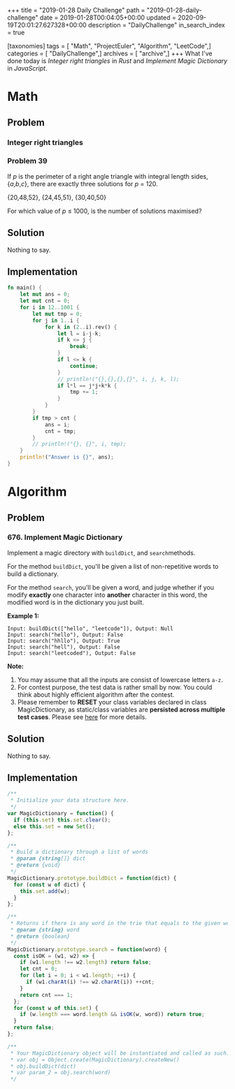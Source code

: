 +++
title = "2019-01-28 Daily Challenge"
path = "2019-01-28-daily-challenge"
date = 2019-01-28T00:04:05+00:00
updated = 2020-09-19T20:01:27.627328+00:00
description = "DailyChallenge"
in_search_index = true

[taxonomies]
tags = [ "Math", "ProjectEuler", "Algorithm", "LeetCode",]
categories = [ "DailyChallenge",]
archives = [ "archive",]
+++
What I've done today is *Integer right triangles* in *Rust* and *Implement Magic Dictionary* in *JavaScript*.

<!-- more -->

# Math

## Problem

### Integer right triangles

### Problem 39

If *p* is the perimeter of a right angle triangle with integral length sides, {*a*,*b*,*c*}, there are exactly three solutions for *p* = 120.

{20,48,52}, {24,45,51}, {30,40,50}

For which value of *p* ≤ 1000, is the number of solutions maximised?

## Solution

Nothing to say.

## Implementation

```rust
fn main() {
    let mut ans = 0;
    let mut cnt = 0;
    for i in 12..1001 {
        let mut tmp = 0;
        for j in 1..i {
            for k in (2..i).rev() {
                let l = i-j-k;
                if k <= j {
                    break;
                }
                if l <= k {
                    continue;
                }
                // println!("{},{},{},{}", i, j, k, l);
                if l*l == j*j+k*k {
                    tmp += 1;
                }
            }
        }
        if tmp > cnt {
            ans = i;
            cnt = tmp;
        }
        // println!("{}, {}", i, tmp);
    }
    println!("Answer is {}", ans);
}
```

# Algorithm

## Problem

### 676. Implement Magic Dictionary

Implement a magic directory with `buildDict`, and `search`methods.

For the method `buildDict`, you'll be given a list of non-repetitive words to build a dictionary.

For the method `search`, you'll be given a word, and judge whether if you modify **exactly** one character into **another** character in this word, the modified word is in the dictionary you just built.

**Example 1:**

```
Input: buildDict(["hello", "leetcode"]), Output: Null
Input: search("hello"), Output: False
Input: search("hhllo"), Output: True
Input: search("hell"), Output: False
Input: search("leetcoded"), Output: False
```



**Note:**

1. You may assume that all the inputs are consist of lowercase letters `a-z`.
2. For contest purpose, the test data is rather small by now. You could think about highly efficient algorithm after the contest.
3. Please remember to **RESET** your class variables declared in class MagicDictionary, as static/class variables are **persisted across multiple test cases**. Please see [here](https://leetcode.com/faq/#different-output) for more details.

## Solution

Nothing to say.

## Implementation

```js
/**
 * Initialize your data structure here.
 */
var MagicDictionary = function() {
  if (this.set) this.set.clear();
  else this.set = new Set();
};

/**
 * Build a dictionary through a list of words
 * @param {string[]} dict
 * @return {void}
 */
MagicDictionary.prototype.buildDict = function(dict) {
  for (const w of dict) {
    this.set.add(w);
  }
};

/**
 * Returns if there is any word in the trie that equals to the given word after modifying exactly one character
 * @param {string} word
 * @return {boolean}
 */
MagicDictionary.prototype.search = function(word) {
  const isOK = (w1, w2) => {
    if (w1.length !== w2.length) return false;
    let cnt = 0;
    for (let i = 0; i < w1.length; ++i) {
      if (w1.charAt(i) !== w2.charAt(i)) ++cnt;
    }
    return cnt === 1;
  };
  for (const w of this.set) {
    if (w.length === word.length && isOK(w, word)) return true;
  }
  return false;
};

/**
 * Your MagicDictionary object will be instantiated and called as such:
 * var obj = Object.create(MagicDictionary).createNew()
 * obj.buildDict(dict)
 * var param_2 = obj.search(word)
 */
```